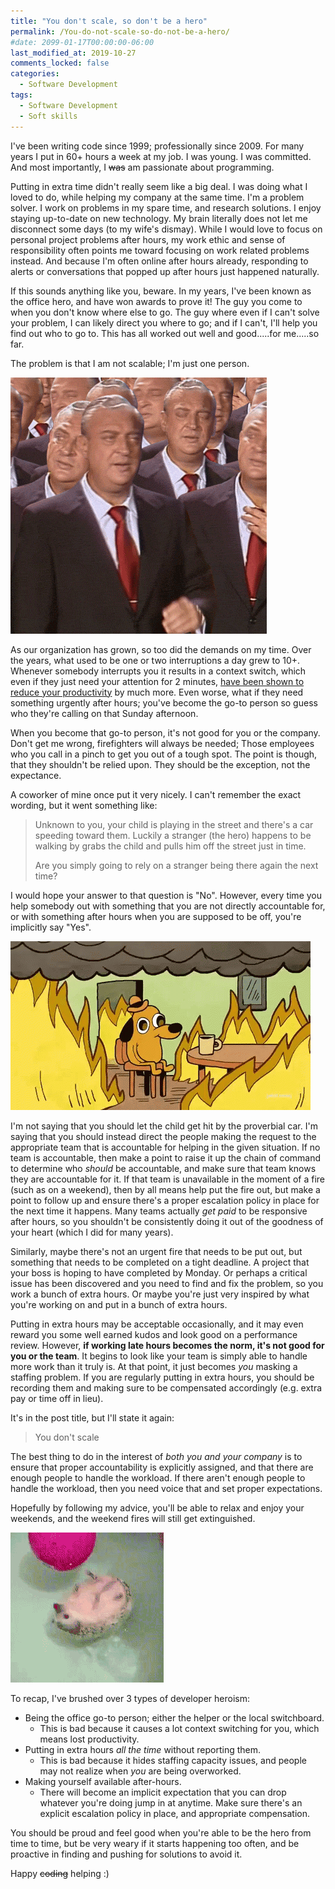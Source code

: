```yaml
---
title: "You don't scale, so don't be a hero"
permalink: /You-do-not-scale-so-do-not-be-a-hero/
#date: 2099-01-17T00:00:00-06:00
last_modified_at: 2019-10-27
comments_locked: false
categories:
  - Software Development
tags:
  - Software Development
  - Soft skills
---
```


I've been writing code since 1999; professionally since 2009.
For many years I put in 60+ hours a week at my job.
I was young.
I was committed.
And most importantly, I <strike>was</strike> am passionate about programming.

Putting in extra time didn't really seem like a big deal.
I was doing what I loved to do, while helping my company at the same time.
I'm a problem solver.
I work on problems in my spare time, and research solutions.
I enjoy staying up-to-date on new technology.
My brain literally does not let me disconnect some days (to my wife's dismay).
While I would love to focus on personal project problems after hours, my work ethic and sense of responsibility often points me toward focusing on work related problems instead.
And because I'm often online after hours already, responding to alerts or conversations that popped up after hours just happened naturally.

If this sounds anything like you, beware.
In my years, I've been known as the office hero, and have won awards to prove it!
The guy you come to when you don't know where else to go.
The guy where even if I can't solve your problem, I can likely direct you where to go; and if I can't, I'll help you find out who to go to.
This has all worked out well and good.....for me.....so far.

The problem is that I am not scalable; I'm just one person.

![I don't scale](/assets/Posts/2019-10-26-You-do-not-scale-so-do-not-be-a-hero/Clones.gif)

As our organization has grown, so too did the demands on my time.
Over the years, what used to be one or two interruptions a day grew to 10+.
Whenever somebody interrupts you it results in a context switch, which even if they just need your attention for 2 minutes, [have been shown to reduce your productivity](https://www.petrikainulainen.net/software-development/processes/the-cost-of-context-switching/) by much more.
Even worse, what if they need something urgently after hours;
you've become the go-to person so guess who they're calling on that Sunday afternoon.

When you become that go-to person, it's not good for you or the company.
Don't get me wrong, firefighters will always be needed;
Those employees who you call in a pinch to get you out of a tough spot.
The point is though, that they shouldn't be relied upon.
They should be the exception, not the expectance.

A coworker of mine once put it very nicely. I can't remember the exact wording, but it went something like:

> Unknown to you, your child is playing in the street and there's a car speeding toward them.
> Luckily a stranger (the hero) happens to be walking by grabs the child and pulls him off the street just in time.
>
> Are you simply going to rely on a stranger being there again the next time?

I would hope your answer to that question is "No".
However, every time you help somebody out with something that you are not directly accountable for, or with something after hours when you are supposed to be off, you're implicitly say "Yes".

![This is fine while everything is on fire](/assets/Posts/2019-10-26-You-do-not-scale-so-do-not-be-a-hero/ThisIsFine.gif)

I'm not saying that you should let the child get hit by the proverbial car.
I'm saying that you should instead direct the people making the request to the appropriate team that is accountable for helping in the given situation.
If no team is accountable, then make a point to raise it up the chain of command to determine who _should_ be accountable, and make sure that team knows they are accountable for it.
If that team is unavailable in the moment of a fire (such as on a weekend), then by all means help put the fire out, but make a point to follow up and ensure there's a proper escalation policy in place for the next time it happens.
Many teams actually _get paid_ to be responsive after hours, so you shouldn't be consistently doing it out of the goodness of your heart (which I did for many years).

Similarly, maybe there's not an urgent fire that needs to be put out, but something that needs to be completed on a tight deadline.
A project that your boss is hoping to have completed by Monday.
Or perhaps a critical issue has been discovered and you need to find and fix the problem, so you work a bunch of extra hours.
Or maybe you're just very inspired by what you're working on and put in a bunch of extra hours.

Putting in extra hours may be acceptable occasionally, and it may even reward you some well earned kudos and look good on a performance review.
However, __if working late hours becomes the norm, it's not good for you or the team__.
It begins to look like your team is simply able to handle more work than it truly is.
At that point, it just becomes _you_ masking a staffing problem.
If you are regularly putting in extra hours, you should be recording them and making sure to be compensated accordingly (e.g. extra pay or time off in lieu).

It's in the post title, but I'll state it again:

> You don't scale

The best thing to do in the interest of _both you and your company_ is to ensure that proper accountability is explicitly assigned, and that there are enough people to handle the workload.
If there aren't enough people to handle the workload, then you need voice that and set proper expectations.

Hopefully by following my advice, you'll be able to relax and enjoy your weekends, and the weekend fires will still get extinguished.

![Relax](/assets/Posts/2019-10-26-You-do-not-scale-so-do-not-be-a-hero/Relax.gif)

To recap, I've brushed over 3 types of developer heroism:

- Being the office go-to person; either the helper or the local switchboard.
  - This is bad because it causes a lot context switching for you, which means lost productivity.
- Putting in extra hours _all the time_ without reporting them.
  - This is bad because it hides staffing capacity issues, and people may not realize when _you_ are being overworked.
- Making yourself available after-hours.
  - There will become an implicit expectation that you can drop whatever you're doing jump in at anytime.
  Make sure there's an explicit escalation policy in place, and appropriate compensation.

You should be proud and feel good when you're able to be the hero from time to time, but be very weary if it starts happening too often, and be proactive in finding and pushing for solutions to avoid it.

Happy <strike>coding</strike> helping :)
